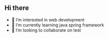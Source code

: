 ## Hi there 
- 👀 I’m interested in web development
- 🌱 I’m currently learning java spring framework
- 💞️ I’m looking to collaborate on test
<!--- 📫 How to reach me ---> 

<!---
Kruzk02/Kruzk02 is a ✨ special ✨ repository because its `README.md` (this file) appears on your GitHub profile.
You can click the Preview link to take a look at your changes.
--->
